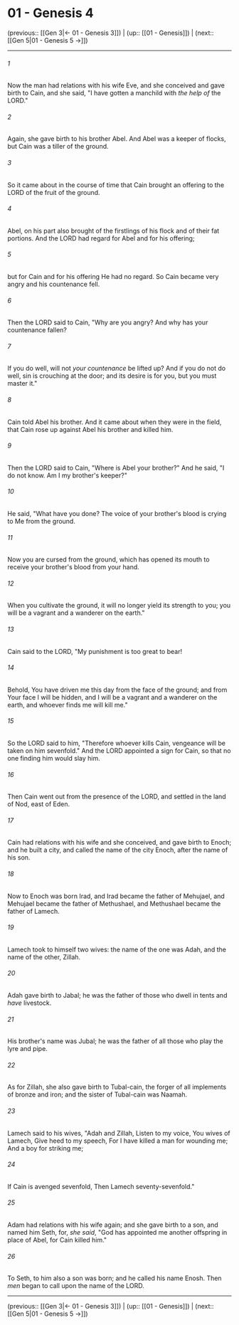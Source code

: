 # 01 - Genesis 4

(previous:: [[Gen 3|← 01 - Genesis 3]]) | (up:: [[01 - Genesis]]) | (next:: [[Gen 5|01 - Genesis 5 →]])

***


###### 1 
Now the man had relations with his wife Eve, and she conceived and gave birth to Cain, and she said, "I have gotten a manchild with _the help of_ the LORD." 

###### 2 
Again, she gave birth to his brother Abel. And Abel was a keeper of flocks, but Cain was a tiller of the ground. 

###### 3 
So it came about in the course of time that Cain brought an offering to the LORD of the fruit of the ground. 

###### 4 
Abel, on his part also brought of the firstlings of his flock and of their fat portions. And the LORD had regard for Abel and for his offering; 

###### 5 
but for Cain and for his offering He had no regard. So Cain became very angry and his countenance fell. 

###### 6 
Then the LORD said to Cain, "Why are you angry? And why has your countenance fallen? 

###### 7 
If you do well, will not _your countenance_ be lifted up? And if you do not do well, sin is crouching at the door; and its desire is for you, but you must master it." 

###### 8 
Cain told Abel his brother. And it came about when they were in the field, that Cain rose up against Abel his brother and killed him. 

###### 9 
Then the LORD said to Cain, "Where is Abel your brother?" And he said, "I do not know. Am I my brother's keeper?" 

###### 10 
He said, "What have you done? The voice of your brother's blood is crying to Me from the ground. 

###### 11 
Now you are cursed from the ground, which has opened its mouth to receive your brother's blood from your hand. 

###### 12 
When you cultivate the ground, it will no longer yield its strength to you; you will be a vagrant and a wanderer on the earth." 

###### 13 
Cain said to the LORD, "My punishment is too great to bear! 

###### 14 
Behold, You have driven me this day from the face of the ground; and from Your face I will be hidden, and I will be a vagrant and a wanderer on the earth, and whoever finds me will kill me." 

###### 15 
So the LORD said to him, "Therefore whoever kills Cain, vengeance will be taken on him sevenfold." And the LORD appointed a sign for Cain, so that no one finding him would slay him. 

###### 16 
Then Cain went out from the presence of the LORD, and settled in the land of Nod, east of Eden. 

###### 17 
Cain had relations with his wife and she conceived, and gave birth to Enoch; and he built a city, and called the name of the city Enoch, after the name of his son. 

###### 18 
Now to Enoch was born Irad, and Irad became the father of Mehujael, and Mehujael became the father of Methushael, and Methushael became the father of Lamech. 

###### 19 
Lamech took to himself two wives: the name of the one was Adah, and the name of the other, Zillah. 

###### 20 
Adah gave birth to Jabal; he was the father of those who dwell in tents and _have_ livestock. 

###### 21 
His brother's name was Jubal; he was the father of all those who play the lyre and pipe. 

###### 22 
As for Zillah, she also gave birth to Tubal-cain, the forger of all implements of bronze and iron; and the sister of Tubal-cain was Naamah. 

###### 23 
Lamech said to his wives, "Adah and Zillah, Listen to my voice, You wives of Lamech, Give heed to my speech, For I have killed a man for wounding me; And a boy for striking me; 

###### 24 
If Cain is avenged sevenfold, Then Lamech seventy-sevenfold." 

###### 25 
Adam had relations with his wife again; and she gave birth to a son, and named him Seth, for, _she said_, "God has appointed me another offspring in place of Abel, for Cain killed him." 

###### 26 
To Seth, to him also a son was born; and he called his name Enosh. Then _men_ began to call upon the name of the LORD.

***

(previous:: [[Gen 3|← 01 - Genesis 3]]) | (up:: [[01 - Genesis]]) | (next:: [[Gen 5|01 - Genesis 5 →]])
